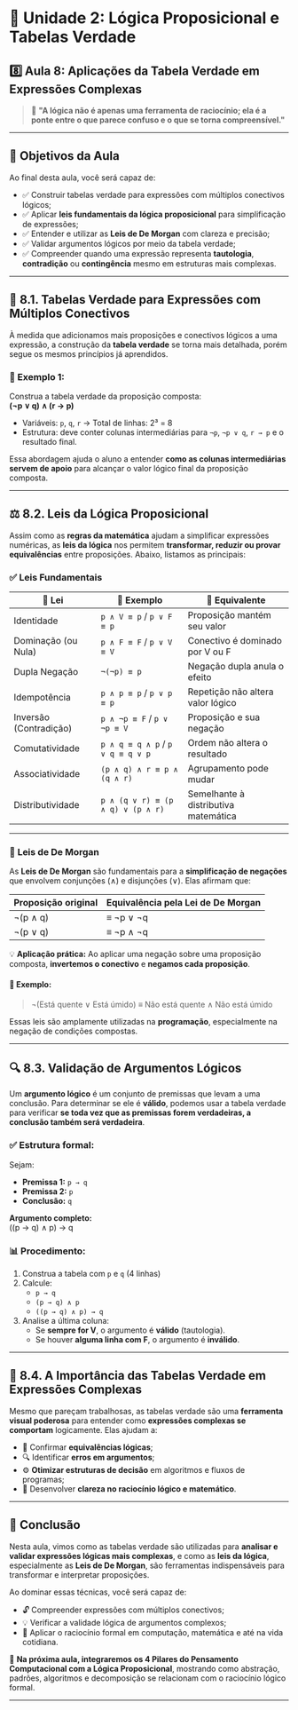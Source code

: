 # 📗 Unidade 2: Lógica Proposicional e Tabelas Verdade  
## 8️⃣ Aula 8: Aplicações da Tabela Verdade em Expressões Complexas

> 🧠 **"A lógica não é apenas uma ferramenta de raciocínio; ela é a ponte entre o que parece confuso e o que se torna compreensível."**

---

## 🎯 Objetivos da Aula

Ao final desta aula, você será capaz de:

- ✅ Construir tabelas verdade para expressões com múltiplos conectivos lógicos;
- ✅ Aplicar **leis fundamentais da lógica proposicional** para simplificação de expressões;
- ✅ Entender e utilizar as **Leis de De Morgan** com clareza e precisão;
- ✅ Validar argumentos lógicos por meio da tabela verdade;
- ✅ Compreender quando uma expressão representa **tautologia**, **contradição** ou **contingência** mesmo em estruturas mais complexas.

---

## 📘 8.1. Tabelas Verdade para Expressões com Múltiplos Conectivos

À medida que adicionamos mais proposições e conectivos lógicos a uma expressão, a construção da **tabela verdade** se torna mais detalhada, porém segue os mesmos princípios já aprendidos.

### 🔹 Exemplo 1:  
Construa a tabela verdade da proposição composta:  
**(¬p ∨ q) ∧ (r → p)**

- Variáveis: `p`, `q`, `r` → Total de linhas: 2³ = 8
- Estrutura: deve conter colunas intermediárias para `¬p`, `¬p ∨ q`, `r → p` e o resultado final.

Essa abordagem ajuda o aluno a entender **como as colunas intermediárias servem de apoio** para alcançar o valor lógico final da proposição composta.

---

## ⚖️ 8.2. Leis da Lógica Proposicional

Assim como as **regras da matemática** ajudam a simplificar expressões numéricas, as **leis da lógica** nos permitem **transformar, reduzir ou provar equivalências** entre proposições. Abaixo, listamos as principais:

### ✅ **Leis Fundamentais**

| 🧠 Lei                  | 📌 Exemplo                         | 🔄 Equivalente                        |
| ---------------------- | --------------------------------- | ------------------------------------ |
| Identidade             | `p ∧ V ≡ p` / `p ∨ F ≡ p`         | Proposição mantém seu valor          |
| Dominação (ou Nula)    | `p ∧ F ≡ F` / `p ∨ V ≡ V`         | Conectivo é dominado por V ou F      |
| Dupla Negação          | `¬(¬p) ≡ p`                       | Negação dupla anula o efeito         |
| Idempotência           | `p ∧ p ≡ p` / `p ∨ p ≡ p`         | Repetição não altera valor lógico    |
| Inversão (Contradição) | `p ∧ ¬p ≡ F` / `p ∨ ¬p ≡ V`       | Proposição e sua negação             |
| Comutatividade         | `p ∧ q ≡ q ∧ p` / `p ∨ q ≡ q ∨ p` | Ordem não altera o resultado         |
| Associatividade        | `(p ∧ q) ∧ r ≡ p ∧ (q ∧ r)`       | Agrupamento pode mudar               |
| Distributividade       | `p ∧ (q ∨ r) ≡ (p ∧ q) ∨ (p ∧ r)` | Semelhante à distributiva matemática |

---

### 🧠 **Leis de De Morgan**

As **Leis de De Morgan** são fundamentais para a **simplificação de negações** que envolvem conjunções (∧) e disjunções (∨). Elas afirmam que:

| Proposição original | Equivalência pela Lei de De Morgan |
| ------------------- | ---------------------------------- |
| ¬(p ∧ q)            | ≡ ¬p ∨ ¬q                          |
| ¬(p ∨ q)            | ≡ ¬p ∧ ¬q                          |

💡 **Aplicação prática:** Ao aplicar uma negação sobre uma proposição composta, **invertemos o conectivo** e **negamos cada proposição**.

#### 🔸 Exemplo:
> ¬(Está quente ∨ Está úmido) ≡ Não está quente ∧ Não está úmido

Essas leis são amplamente utilizadas na **programação**, especialmente na negação de condições compostas.

---

## 🔍 8.3. Validação de Argumentos Lógicos

Um **argumento lógico** é um conjunto de premissas que levam a uma conclusão. Para determinar se ele é **válido**, podemos usar a tabela verdade para verificar **se toda vez que as premissas forem verdadeiras, a conclusão também será verdadeira**.

### ✅ Estrutura formal:

Sejam:
- **Premissa 1:** `p → q`
- **Premissa 2:** `p`
- **Conclusão:** `q`

**Argumento completo:**  
((p → q) ∧ p) → q

### 📊 Procedimento:
1. Construa a tabela com `p` e `q` (4 linhas)
2. Calcule:
   - `p → q`
   - `(p → q) ∧ p`
   - `((p → q) ∧ p) → q`
3. Analise a última coluna:  
   - Se **sempre for V**, o argumento é **válido** (tautologia).  
   - Se houver **alguma linha com F**, o argumento é **inválido**.

---

## 🧮 8.4. A Importância das Tabelas Verdade em Expressões Complexas

Mesmo que pareçam trabalhosas, as tabelas verdade são uma **ferramenta visual poderosa** para entender como **expressões complexas se comportam** logicamente. Elas ajudam a:

- 📌 Confirmar **equivalências lógicas**;
- 🔍 Identificar **erros em argumentos**;
- ⚙️ **Otimizar estruturas de decisão** em algoritmos e fluxos de programas;
- 🧠 Desenvolver **clareza no raciocínio lógico e matemático**.

---

## 📢 Conclusão

Nesta aula, vimos como as tabelas verdade são utilizadas para **analisar e validar expressões lógicas mais complexas**, e como as **leis da lógica**, especialmente as **Leis de De Morgan**, são ferramentas indispensáveis para transformar e interpretar proposições.

Ao dominar essas técnicas, você será capaz de:
- 🔓 Compreender expressões com múltiplos conectivos;
- 💡 Verificar a validade lógica de argumentos complexos;
- 🧠 Aplicar o raciocínio formal em computação, matemática e até na vida cotidiana.

🚀 **Na próxima aula, integraremos os 4 Pilares do Pensamento Computacional com a Lógica Proposicional**, mostrando como abstração, padrões, algoritmos e decomposição se relacionam com o raciocínio lógico formal.

---